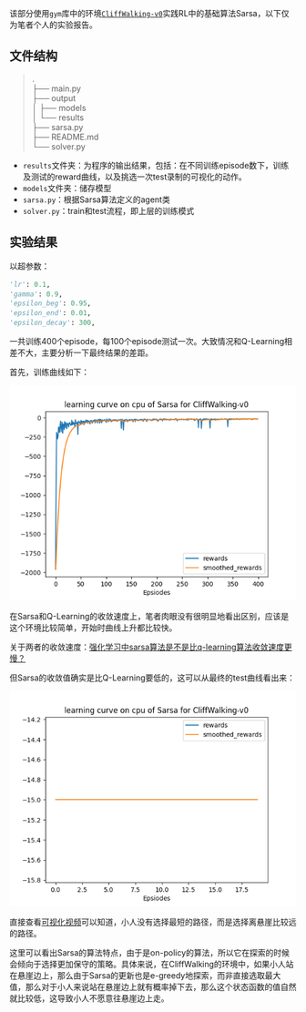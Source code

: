 该部分使用`gym`库中的环境[`CliffWalking-v0`](https://www.gymlibrary.dev/environments/toy_text/cliff_walking/)实践RL中的基础算法Sarsa，以下仅为笔者个人的实验报告。

## 文件结构

> .  
> ├── main.py  
> ├── output  
> │   ├── models  
> │   └── results  
> ├── sarsa.py  
> ├── README.md  
> └── solver.py  

+ `results`文件夹：为程序的输出结果，包括：在不同训练episode数下，训练及测试的reward曲线，以及挑选一次test录制的可视化的动作。
+ `models`文件夹：储存模型
+ `sarsa.py`：根据Sarsa算法定义的agent类
+ `solver.py`：train和test流程，即上层的训练模式

## 实验结果

以超参数：

```python
'lr': 0.1,
'gamma': 0.9,
'epsilon_beg': 0.95,
'epsilon_end': 0.01,
'epsilon_decay': 300,
```

一共训练400个episode，每100个episode测试一次。大致情况和Q-Learning相差不大，主要分析一下最终结果的差距。

首先，训练曲线如下：

![train400](./output/results/train400.png)

在Sarsa和Q-Learning的收敛速度上，笔者肉眼没有很明显地看出区别，应该是这个环境比较简单，开始时曲线上升都比较快。

关于两者的收敛速度：[强化学习中sarsa算法是不是比q-learning算法收敛速度更慢？](https://www.zhihu.com/question/268461866/answer/355932427)

但Sarsa的收敛值确实是比Q-Learning要低的，这可以从最终的test曲线看出来：

![test400](./output/results/test400.png)

直接查看[可视化视频](https://raw.githubusercontent.com/Stillwtm/RL-Learning/master/Sarsa/output/results/cliff-walking-400-episode-0.mp4)可以知道，小人没有选择最短的路径，而是选择离悬崖比较远的路径。

这里可以看出Sarsa的算法特点，由于是on-policy的算法，所以它在探索的时候会倾向于选择更加保守的策略。具体来说，在CliffWalking的环境中，如果小人站在悬崖边上，那么由于Sarsa的更新也是e-greedy地探索，而非直接选取最大值，那么对于小人来说站在悬崖边上就有概率掉下去，那么这个状态函数的值自然就比较低，这导致小人不愿意往悬崖边上走。
